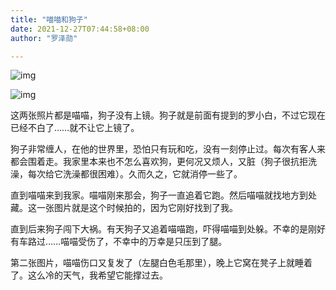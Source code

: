 ```yaml
---
title: "喵喵和狗子"
date: 2021-12-27T07:44:58+08:00
author: "罗泽勋"

---
```


![img](https://cdn.jsdelivr.net/gh/lzxqaq/jsdelivr@master/image/2021-12-27/mm1.jpg)

![img](https://cdn.jsdelivr.net/gh/lzxqaq/jsdelivr@master/image/2021-12-27/mm2.png)

这两张照片都是喵喵，狗子没有上镜。狗子就是前面有提到的罗小白，不过它现在已经不白了……就不让它上镜了。

狗子非常缠人，在他的世界里，恐怕只有玩和吃，没有一刻停止过。每次有客人来都会围着走。我家里本来也不怎么喜欢狗，更何况又烦人，又脏（狗子很抗拒洗澡，每次给它洗澡都很困难）。久而久之，它就消停一些了。

直到喵喵来到我家。喵喵刚来那会，狗子一直追着它跑。然后喵喵就找地方到处藏。这一张图片就是这个时候拍的，因为它刚好找到了我。

直到后来狗子闯下大祸。有天狗子又追着喵喵跑，吓得喵喵到处躲。不幸的是刚好有车路过……喵喵受伤了，不幸中的万幸是只压到了腿。

第二张图片，喵喵伤口又复发了（左腿白色毛那里），晚上它窝在凳子上就睡着了。这么冷的天气，我希望它能撑过去。

